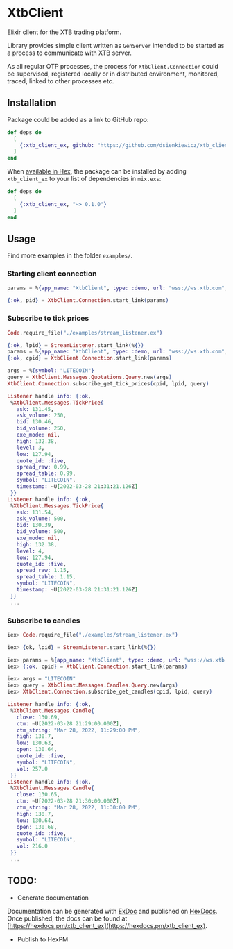 # XtbClient

Elixir client for the XTB trading platform.

Library provides simple client written as `GenServer` intended to be started as a process to communicate with XTB server.

As all regular OTP processes, the process for `XtbClient.Connection` could be supervised, registered locally or in distributed environment, monitored, traced, linked to other processes etc.

## Installation

Package could be added as a link to GitHub repo:

```elixir
def deps do
  [
    {:xtb_client_ex, github: "https://github.com/dsienkiewicz/xtb_client_ex"}    
  ]
end
```

When [available in Hex](https://hex.pm/docs/publish), the package can be installed
by adding `xtb_client_ex` to your list of dependencies in `mix.exs`:

```elixir
def deps do
  [
    {:xtb_client_ex, "~> 0.1.0"}
  ]
end
```

## Usage
Find more examples in the folder `examples/`.

### Starting client connection
```elixir
params = %{app_name: "XtbClient", type: :demo, url: "wss://ws.xtb.com", user: "<<USER_ID>>", password: "<<PASSWORD>>"}

{:ok, pid} = XtbClient.Connection.start_link(params)
```

### Subscribe to tick prices
```elixir
Code.require_file("./examples/stream_listener.ex")

{:ok, lpid} = StreamListener.start_link(%{})
params = %{app_name: "XtbClient", type: :demo, url: "wss://ws.xtb.com", user: "<<USER_ID>>", password: "<<PASSWORD>>"}
{:ok, cpid} = XtbClient.Connection.start_link(params)

args = %{symbol: "LITECOIN"}
query = XtbClient.Messages.Quotations.Query.new(args)
XtbClient.Connection.subscribe_get_tick_prices(cpid, lpid, query)

Listener handle info: {:ok,
 %XtbClient.Messages.TickPrice{
   ask: 131.45,
   ask_volume: 250,
   bid: 130.46,
   bid_volume: 250,
   exe_mode: nil,
   high: 132.38,
   level: 3,
   low: 127.94,
   quote_id: :five,
   spread_raw: 0.99,
   spread_table: 0.99,
   symbol: "LITECOIN",
   timestamp: ~U[2022-03-28 21:31:21.126Z]
 }}
Listener handle info: {:ok,
 %XtbClient.Messages.TickPrice{
   ask: 131.54,
   ask_volume: 500,
   bid: 130.39,
   bid_volume: 500,
   exe_mode: nil,
   high: 132.38,
   level: 4,
   low: 127.94,
   quote_id: :five,
   spread_raw: 1.15,
   spread_table: 1.15,
   symbol: "LITECOIN",
   timestamp: ~U[2022-03-28 21:31:21.126Z]
 }}
 ...
```

### Subscribe to candles
```elixir
iex> Code.require_file("./examples/stream_listener.ex")

iex> {ok, lpid} = StreamListener.start_link(%{})

iex> params = %{app_name: "XtbClient", type: :demo, url: "wss://ws.xtb.com", user: "<<USER_ID>>", password: "<<PASSWORD>>"}
iex> {:ok, cpid} = XtbClient.Connection.start_link(params)

iex> args = "LITECOIN"
iex> query = XtbClient.Messages.Candles.Query.new(args)
iex> XtbClient.Connection.subscribe_get_candles(cpid, lpid, query)

Listener handle info: {:ok,
 %XtbClient.Messages.Candle{
   close: 130.69,
   ctm: ~U[2022-03-28 21:29:00.000Z],
   ctm_string: "Mar 28, 2022, 11:29:00 PM",
   high: 130.7,
   low: 130.63,
   open: 130.64,
   quote_id: :five,
   symbol: "LITECOIN",
   vol: 257.0
 }}
Listener handle info: {:ok,
 %XtbClient.Messages.Candle{
   close: 130.65,
   ctm: ~U[2022-03-28 21:30:00.000Z],
   ctm_string: "Mar 28, 2022, 11:30:00 PM",
   high: 130.7,
   low: 130.64,
   open: 130.68,
   quote_id: :five,
   symbol: "LITECOIN",
   vol: 216.0
 }}
 ...
```

## TODO:
* Generate documentation

Documentation can be generated with [ExDoc](https://github.com/elixir-lang/ex_doc)
and published on [HexDocs](https://hexdocs.pm). Once published, the docs can
be found at [https://hexdocs.pm/xtb_client_ex](https://hexdocs.pm/xtb_client_ex).

* Publish to HexPM